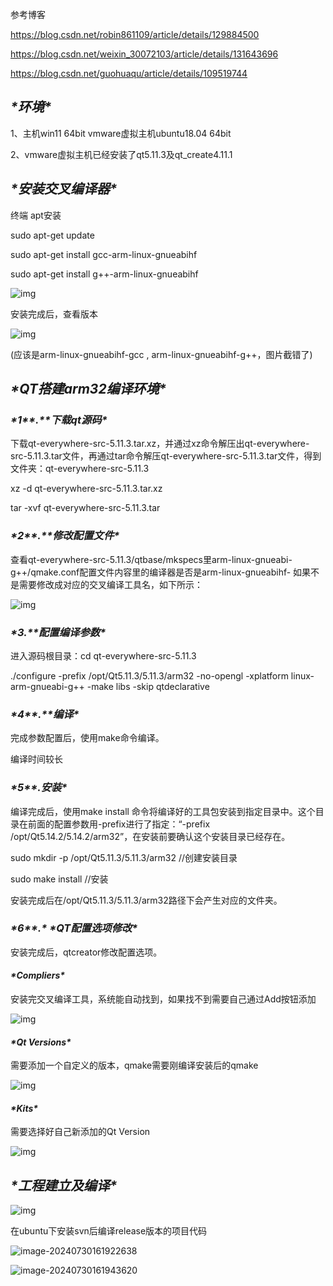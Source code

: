参考博客

https://blog.csdn.net/robin861109/article/details/129884500

 

https://blog.csdn.net/weixin_30072103/article/details/131643696

https://blog.csdn.net/guohuaqu/article/details/109519744

 

 

 

## ***\*环境\****

1、主机win11 64bit  vmware虚拟主机ubuntu18.04 64bit

2、vmware虚拟主机已经安装了qt5.11.3及qt_create4.11.1

 

 

 

 

## ***\*安装交叉编译器\****

 

终端 apt安装

 

sudo apt-get update

sudo apt-get install gcc-arm-linux-gnueabihf

sudo apt-get install g++-arm-linux-gnueabihf

 

![img](file:///C:\Users\12143\AppData\Local\Temp\ksohtml14176\wps1.jpg) 

 

 

 

 

 

安装完成后，查看版本

![img](file:///C:\Users\12143\AppData\Local\Temp\ksohtml14176\wps2.jpg) 

(应该是arm-linux-gnueabihf-gcc , arm-linux-gnueabihf-g++，图片截错了)

 

## ***\*QT搭建arm32编译环境\****

 

### ***\*1\*******\*.\*******\*下载qt源码\****

下载qt-everywhere-src-5.11.3.tar.xz，并通过xz命令解压出qt-everywhere-src-5.11.3.tar文件，再通过tar命令解压qt-everywhere-src-5.11.3.tar文件，得到文件夹：qt-everywhere-src-5.11.3

 

xz -d qt-everywhere-src-5.11.3.tar.xz

 

tar -xvf qt-everywhere-src-5.11.3.tar

 

### ***\*2\*******\*.\*******\*修改配置文件\**** 

 

查看qt-everywhere-src-5.11.3/qtbase/mkspecs里arm-linux-gnueabi-g++/qmake.conf配置文件内容里的编译器是否是arm-linux-gnueabihf- 如果不是需要修改成对应的交叉编译工具名，如下所示：

![img](file:///C:\Users\12143\AppData\Local\Temp\ksohtml14176\wps3.jpg) 

 

### ***\*3.\*******\*配置编译参数\****

 

进入源码根目录：cd qt-everywhere-src-5.11.3

 

./configure -prefix /opt/Qt5.11.3/5.11.3/arm32 -no-opengl -xplatform linux-arm-gnueabi-g++ -make libs -skip qtdeclarative

 

 

### ***\*4\*******\*.\*******\*编译\****

完成参数配置后，使用make命令编译。

 

编译时间较长

 

### ***\*5\*******\*.安装\****

编译完成后，使用make install 命令将编译好的工具包安装到指定目录中。这个目录在前面的配置参数用-prefix进行了指定：“-prefix  /opt/Qt5.14.2/5.14.2/arm32”，在安装前要确认这个安装目录已经存在。

sudo mkdir -p /opt/Qt5.11.3/5.11.3/arm32  //创建安装目录

 

sudo make install	//安装

安装完成后在/opt/Qt5.11.3/5.11.3/arm32路径下会产生对应的文件夹。

 

### ***\*6\*******\*.\**** ***\*QT配置选项修改\****

安装完成后，qtcreator修改配置选项。

 

 

#### ***\*Compliers\****

安装完交叉编译工具，系统能自动找到，如果找不到需要自己通过Add按钮添加

 

 

![img](file:///C:\Users\12143\AppData\Local\Temp\ksohtml14176\wps4.jpg) 

 

 

#### ***\*Qt Versions\****

需要添加一个自定义的版本，qmake需要刚编译安装后的qmake

 

![img](file:///C:\Users\12143\AppData\Local\Temp\ksohtml14176\wps5.jpg) 

 

#### ***\*Kits\****

需要选择好自己新添加的Qt Version

 

![img](file:///C:\Users\12143\AppData\Local\Temp\ksohtml14176\wps6.jpg) 

 

 

## ***\*工程建立及编译\****

 

![img](file:///C:\Users\12143\AppData\Local\Temp\ksohtml14176\wps7.jpg) 

 

 

 在ubuntu下安装svn后编译release版本的项目代码

 

 

![image-20240730161922638](C:\Users\12143\AppData\Roaming\Typora\typora-user-images\image-20240730161922638.png)

![image-20240730161943620](C:\Users\12143\AppData\Roaming\Typora\typora-user-images\image-20240730161943620.png)